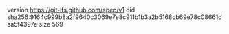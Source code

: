 version https://git-lfs.github.com/spec/v1
oid sha256:9164c999b8a2f9640c3069e7e8c911b1b3a2b5168cb69e78c08661daa5f4397e
size 569
